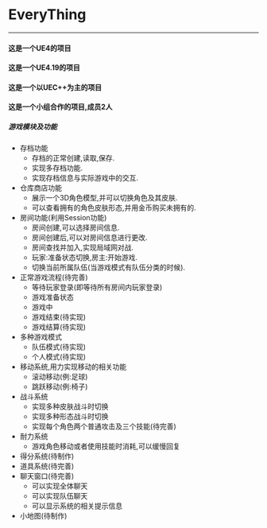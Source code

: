 # EveryThing

------

#### **这是一个UE4的项目**

#### **这是一个UE4.19的项目**

#### **这是一个以UEC++为主的项目**

#### **这是一个小组合作的项目,成员2人**

##### **游戏模块及功能**


- 存档功能 
    - 存档的正常创建,读取,保存.
    - 实现多存档功能.
    - 实现存档信息与实际游戏中的交互.
- 仓库商店功能
    - 展示一个3D角色模型,并可以切换角色及其皮肤.
    - 可以查看拥有的角色皮肤形态,并用金币购买未拥有的.
- 房间功能(利用Session功能)
    - 房间创建,可以选择房间信息.
    - 房间创建后,可以对房间信息进行更改.
    - 房间查找并加入,实现局域网对战.
    - 玩家:准备状态切换,房主:开始游戏.
    - 切换当前所属队伍(当游戏模式有队伍分类的时候).
- 正常游戏流程(待完善)
    - 等待玩家登录(即等待所有房间内玩家登录)
    - 游戏准备状态
    - 游戏中
    - 游戏结束(待实现)
    - 游戏结算(待实现)
- 多种游戏模式
    - 队伍模式(待实现)
    - 个人模式(待实现)
- 移动系统,用力实现移动的相关功能
    - 滚动移动(例:足球)
    - 跳跃移动(例:椅子)
- 战斗系统
    - 实现多种皮肤战斗时切换
    - 实现多种形态战斗时切换
    - 实现每个角色两个普通攻击及三个技能(待完善)
- 耐力系统
    - 游戏角色移动或者使用技能时消耗,可以缓慢回复
- 得分系统(待制作)
- 道具系统(待完善)
- 聊天窗口(待完善)
    - 可以实现全体聊天
    - 可以实现队伍聊天
    - 可以显示系统的相关提示信息
- 小地图(待制作)